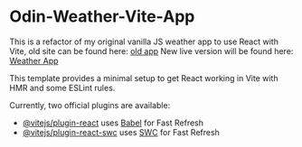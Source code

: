 # Odin-Weather-Vite-App

This is a refactor of my original vanilla JS weather app to use React with Vite, old site can be found here: [old app](https://xandev3.github.io/odin-weather-app)
New live version will be found here: [Weather App](https://xandev3.github.io/odin-weather-vite-app)

This template provides a minimal setup to get React working in Vite with HMR and some ESLint rules.

Currently, two official plugins are available:

- [@vitejs/plugin-react](https://github.com/vitejs/vite-plugin-react/blob/main/packages/plugin-react/README.md) uses [Babel](https://babeljs.io/) for Fast Refresh
- [@vitejs/plugin-react-swc](https://github.com/vitejs/vite-plugin-react-swc) uses [SWC](https://swc.rs/) for Fast Refresh
